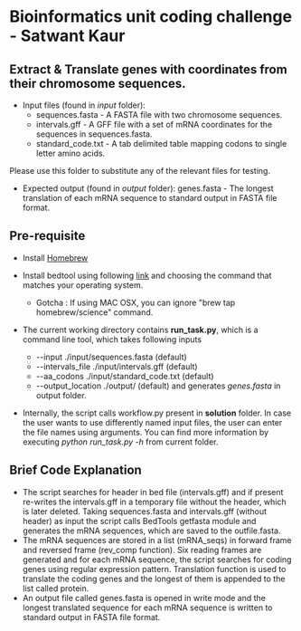 # Bioinformatics unit coding challenge - Satwant Kaur

## Extract & Translate genes with coordinates from their chromosome sequences.

- Input files (found in *input* folder):
  - sequences.fasta - A FASTA file with two chromosome sequences.
  - intervals.gff - A GFF file with a set of mRNA coordinates for the sequences in    sequences.fasta.
  - standard_code.txt - A tab delimited table mapping codons to single letter amino acids.

Please use this folder to substitute any of the relevant files for testing.

- Expected output (found in *output* folder):
  genes.fasta - The longest translation of each mRNA sequence to standard output in FASTA file format.

## Pre-requisite

- Install [Homebrew](https://brew.sh/)

- Install bedtool using following [link](https://bedtools.readthedocs.io/en/latest/content/installation.html) and choosing the command that matches your operating system.
  - Gotcha :  If using MAC OSX, you can ignore "brew tap homebrew/science" command.

- The current working directory contains **run_task.py**, which is a command line tool, which takes following inputs
  - --input ./input/sequences.fasta (default)
  - --intervals_file ./input/intervals.gff (default)
  - --aa_codons ./input/standard_code.txt (default)
  - --output_location ./output/ (default)
and generates *genes.fasta* in output folder.

- Internally, the script calls workflow.py present in **solution** folder. In case the user wants to use differently named input files, the user can enter the file names using  arguments. You can find more information by executing *python run_task.py -h* from current folder.

## Brief Code Explanation
- The script searches for header in bed file (intervals.gff) and if present re-writes the intervals.gff in a temporary file without the header, which is later deleted. Taking sequences.fasta and intervals.gff (without header) as input the script calls BedTools getfasta module and generates the mRNA sequences, which are saved to the outfile.fasta.
- The mRNA sequences are stored in a list (mRNA_seqs) in forward frame and reversed frame (rev_comp function). Six reading frames are generated  and for each mRNA sequence, the script searches for coding genes using regular expression pattern. Translation function is used to translate the coding genes and the longest of them is appended to the list called protein.
- An output file called genes.fasta is opened in write mode and the longest translated sequence for each mRNA sequence is written to standard output in FASTA file format.
